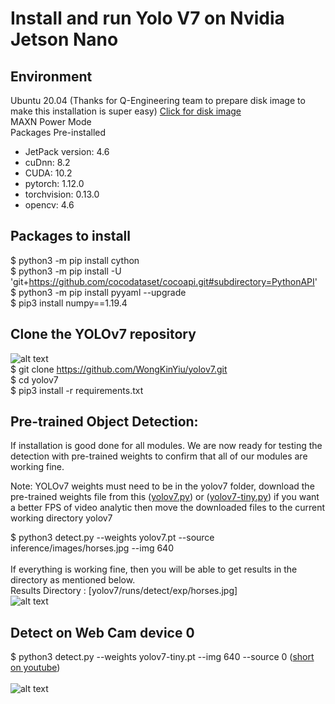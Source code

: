 # Install and run Yolo V7 on Nvidia Jetson Nano

## Environment <br/>
Ubuntu 20.04 (Thanks for Q-Engineering team to prepare disk image to make this installation is super easy) [Click for disk image](https://github.com/Qengineering/Jetson-Nano-Ubuntu-20-image)<br/>
MAXN Power Mode <br/>
Packages Pre-installed <br/>
* JetPack version: 4.6 <br/>
* cuDnn: 8.2 <br/>
* CUDA: 10.2 <br/>
* pytorch: 1.12.0 <br/>
* torchvision: 0.13.0 <br/>
* opencv: 4.6 <br/>
## Packages to install <br/>
$ python3 -m pip install cython  <br/>
$ python3 -m pip install -U 'git+https://github.com/cocodataset/cocoapi.git#subdirectory=PythonAPI' <br/>
$ python3 -m pip install pyyaml --upgrade <br/>
$ pip3 install numpy==1.19.4 <br/>

## Clone the YOLOv7 repository<br/>
![alt text](https://github.com/WongKinYiu/yolov7/raw/main/figure/performance.png)<br/>
$ git clone https://github.com/WongKinYiu/yolov7.git <br/>
$ cd yolov7 <br/>
$ pip3 install -r requirements.txt <br/>

## Pre-trained Object Detection:

If installation is good done for all modules. We are now ready for testing the detection with pre-trained weights to confirm that all of our modules are working fine. <br/>

Note: YOLOv7 weights must need to be in the yolov7 folder, download the pre-trained weights file from this ([yolov7.py](https://github.com/WongKinYiu/yolov7/releases/download/v0.1/yolov7.pt)) or ([yolov7-tiny.py](https://github.com/WongKinYiu/yolov7/releases/download/v0.1/yolov7-tiny.pt)) if you want a better FPS of video analytic then move the downloaded files to the current working directory yolov7 <br/>

$ python3 detect.py --weights yolov7.pt --source inference/images/horses.jpg --img 640 <br/><br/>
If everything is working fine, then you will be able to get results in the directory as mentioned below.<br/>
Results Directory : [yolov7/runs/detect/exp/horses.jpg] <br/>
![alt text](https://github.com/theerawatramchuen/Install-Yolo-V7-on-Jetson-Nano/blob/main/horses.jpg)<br/>


## Detect on Web Cam device 0
$ python3 detect.py --weights yolov7-tiny.pt --img 640 --source 0 ([short on youtube](https://youtube.com/shorts/BMCxzT6tjfc?feature=share))<br/><br/>
![alt text](https://github.com/theerawatramchuen/Install-Yolo-V7-on-Jetson-nano/blob/main/yolov7-webcam-jetson.jpg)<br/>


